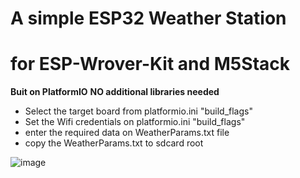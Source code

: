 # A simple ESP32 Weather Station 
# for ESP-Wrover-Kit and M5Stack

**Buit on PlatformIO**
**NO additional libraries needed**

- Select the target board from platformio.ini "build_flags"
- Set the Wifi credentials on platformio.ini "build_flags"
- enter the required data on WeatherParams.txt file
- copy the WeatherParams.txt to sdcard root

![image](https://raw.githubusercontent.com/botofancalin/M5Stack-MultiApp-Advanced/master/MultiAppImgs/Weather1.jpg)